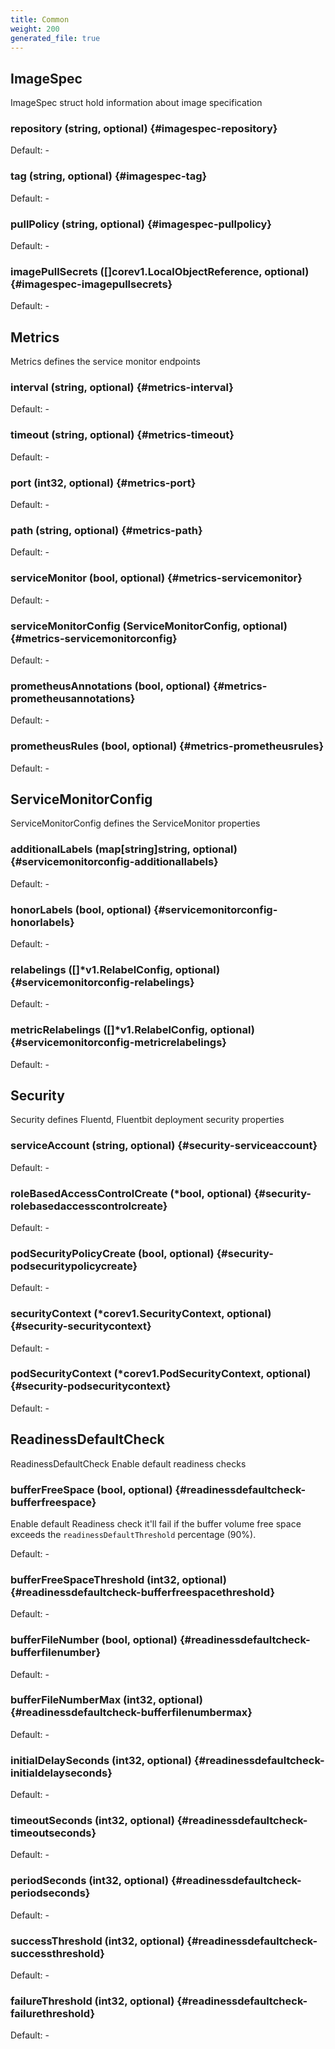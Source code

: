 ```yaml
---
title: Common
weight: 200
generated_file: true
---
```


## ImageSpec

ImageSpec struct hold information about image specification

### repository (string, optional) {#imagespec-repository}

Default: -

### tag (string, optional) {#imagespec-tag}

Default: -

### pullPolicy (string, optional) {#imagespec-pullpolicy}

Default: -

### imagePullSecrets ([]corev1.LocalObjectReference, optional) {#imagespec-imagepullsecrets}

Default: -


## Metrics

Metrics defines the service monitor endpoints

### interval (string, optional) {#metrics-interval}

Default: -

### timeout (string, optional) {#metrics-timeout}

Default: -

### port (int32, optional) {#metrics-port}

Default: -

### path (string, optional) {#metrics-path}

Default: -

### serviceMonitor (bool, optional) {#metrics-servicemonitor}

Default: -

### serviceMonitorConfig (ServiceMonitorConfig, optional) {#metrics-servicemonitorconfig}

Default: -

### prometheusAnnotations (bool, optional) {#metrics-prometheusannotations}

Default: -

### prometheusRules (bool, optional) {#metrics-prometheusrules}

Default: -


## ServiceMonitorConfig

ServiceMonitorConfig defines the ServiceMonitor properties

### additionalLabels (map[string]string, optional) {#servicemonitorconfig-additionallabels}

Default: -

### honorLabels (bool, optional) {#servicemonitorconfig-honorlabels}

Default: -

### relabelings ([]*v1.RelabelConfig, optional) {#servicemonitorconfig-relabelings}

Default: -

### metricRelabelings ([]*v1.RelabelConfig, optional) {#servicemonitorconfig-metricrelabelings}

Default: -


## Security

Security defines Fluentd, Fluentbit deployment security properties

### serviceAccount (string, optional) {#security-serviceaccount}

Default: -

### roleBasedAccessControlCreate (*bool, optional) {#security-rolebasedaccesscontrolcreate}

Default: -

### podSecurityPolicyCreate (bool, optional) {#security-podsecuritypolicycreate}

Default: -

### securityContext (*corev1.SecurityContext, optional) {#security-securitycontext}

Default: -

### podSecurityContext (*corev1.PodSecurityContext, optional) {#security-podsecuritycontext}

Default: -


## ReadinessDefaultCheck

ReadinessDefaultCheck Enable default readiness checks

### bufferFreeSpace (bool, optional) {#readinessdefaultcheck-bufferfreespace}

Enable default Readiness check it'll fail if the buffer volume free space exceeds the `readinessDefaultThreshold` percentage (90%).<br>

Default: -

### bufferFreeSpaceThreshold (int32, optional) {#readinessdefaultcheck-bufferfreespacethreshold}

Default: -

### bufferFileNumber (bool, optional) {#readinessdefaultcheck-bufferfilenumber}

Default: -

### bufferFileNumberMax (int32, optional) {#readinessdefaultcheck-bufferfilenumbermax}

Default: -

### initialDelaySeconds (int32, optional) {#readinessdefaultcheck-initialdelayseconds}

Default: -

### timeoutSeconds (int32, optional) {#readinessdefaultcheck-timeoutseconds}

Default: -

### periodSeconds (int32, optional) {#readinessdefaultcheck-periodseconds}

Default: -

### successThreshold (int32, optional) {#readinessdefaultcheck-successthreshold}

Default: -

### failureThreshold (int32, optional) {#readinessdefaultcheck-failurethreshold}

Default: -


